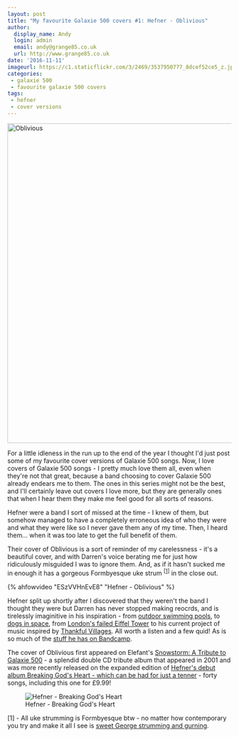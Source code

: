 ```yaml
---
layout: post
title: "My favourite Galaxie 500 covers #1: Hefner - Oblivious"
author:
  display_name: Andy
  login: admin
  email: andy@grange85.co.uk
  url: http://www.grange85.co.uk
date: '2016-11-11'
imageurl: https://c1.staticflickr.com/3/2469/3537950777_8dcef52ce5_z.jpg
categories:
 - galaxie 500
 - favourite galaxie 500 covers
tags:
 - hefner
 - cover versions
---
```

<a data-flickr-embed="true"  href="https://www.flickr.com/photos/nate2009/13953553059" title="Oblivious"><img src="https://c4.staticflickr.com/8/7301/13953553059_c29001f965_c.jpg" width="800" height="717" alt="Oblivious"></a>
<p>For a little idleness in the run up to the end of the year I thought I'd just post some of my favourite cover versions of Galaxie 500 songs. Now, I love covers of Galaxie 500 songs - I pretty much love them all, even when they're not that great, because a band choosing to cover Galaxie 500 already endears me to them. The ones in this series might not be the best, and I'll certainly leave out covers I love more, but they are generally ones that when I hear them they make me feel good for all sorts of reasons.</p>

<p>Hefner were a band I sort of missed at the time - I knew of them, but somehow managed to have a completely erroneous idea of who they were and what they were like so I never gave them any of my time. Then, I heard them... when it was too late to get the full benefit of them.</p>

<p>Their cover of Oblivious is a sort of reminder of my carelessness - it's a beautiful cover, and with Darren's voice berating me for just how ridiculously misguided I was to ignore them. And, as if it hasn't sucked me in enough it has a gorgeous Formbyesque uke strum <sup>[<a href="#1">1</a>]</sup> in the close out.</p>

{% ahfowvideo "ESzVVHnEvE8" "Hefner - Oblivious" %}

<p>Hefner split up shortly after I discovered that they weren't the band I thought they were but Darren has never stopped making reocrds, and is tirelessly imaginitive in his inspiration - from <a href="https://darrenhayman.bandcamp.com/album/lido">outdoor swimming pools</a>, to <a href="https://darrenhayman.bandcamp.com/track/little-squirrel-little-arrow">dogs in space</a>, from <a href="https://glassreservoir.bandcamp.com/album/wembley-eiffel-tower">London's failed Eiffel Tower</a> to his current project of music inspired by <a href="https://darrenhayman.bandcamp.com/album/thankful-villages-volume-1">Thankful Villages</a>. All worth a listen and a few quid! As is so much of the <a href="https://darrenhayman.bandcamp.com/">stuff he has on Bandcamp</a>.</p>

<p>The cover of Oblivious first appeared on Elefant's <a href="https://elefantrecordsclassics.bandcamp.com/album/snowstorm-a-tribute-to-galaxie-500">Snowstorm: A Tribute to Galaxie 500</a> - a splendid double CD tribute album that appeared in 2001 and was more recently released on the expanded edition of <a href="https://darrenhayman.bandcamp.com/album/breaking-gods-heart-expanded-edition">Hefner's debut album Breaking God's Heart - which can be had for just a tenner</a> - forty songs, including this one for &pound;9.99!</p>

<figure class="caption aligncenter"><img src="https://f4.bcbits.com/img/a2274775152_16.jpg" alt="Hefner - Breaking God's Heart" /><figcaption class="caption-text">Hefner - Breaking God's Heart</figcaption></figure>

<p id="1">[1] - All uke strumming is Formbyesque btw - no matter how contemporary you try and make it all I see is <a href="https://youtu.be/VypRHitKnWk">sweet George strumming and gurning</a>.</p>
